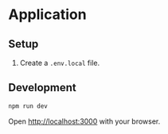 # Application

## Setup

1. Create a `.env.local` file.

## Development

```bash
npm run dev
```

Open [http://localhost:3000](http://localhost:3000) with your browser.
